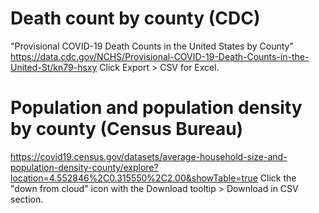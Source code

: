 Death count by county (CDC)
===
"Provisional COVID-19 Death Counts in the United States by County"
https://data.cdc.gov/NCHS/Provisional-COVID-19-Death-Counts-in-the-United-St/kn79-hsxy
Click Export > CSV for Excel.

Population and population density by county (Census Bureau)
===
https://covid19.census.gov/datasets/average-household-size-and-population-density-county/explore?location=4.552846%2C0.315550%2C2.00&showTable=true
Click the "down from cloud" icon with the Download tooltip > Download in CSV section.
